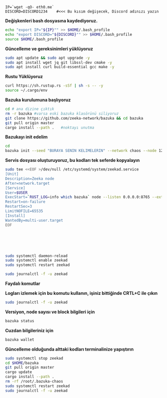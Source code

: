     IP=`wget -qO- eth0.me`
    DISCORD=DISCORD1234    #<<< Bu kısım değişecek, Discord adınızı yazın




**Değişkenleri bash dosyasına kaydediyoruz.**
```bash
echo "export IP="${IP}"" >> $HOME/.bash_profile
echo "export DISCORD="${DISCORD}"" >> $HOME/.bash_profile
source $HOME/.bash_profile

```

**Güncelleme ve gereksinimleri yüklüyoruz**

```bash
sudo apt update && sudo apt upgrade -y
sudo apt install wget jq git libssl-dev cmake -y
sudo apt install curl build-essential gcc make -y
```


**Rustu Yüklüyoruz**
```bash
curl https://sh.rustup.rs -sSf | sh -s -- -y
source ~/.cargo/env
```


**Bazuka kurulumuna başlıyoruz**

```bash
cd # ana dizine çıktık
rm -r bazuka #varsa eski bazuka klasörünü siliyoruz
git clone https://github.com/zeeka-network/bazuka && cd bazuka
git pull origin master
cargo install --path .   #noktayı unutma
```



**Bazukayı init edelim**

```bash
cd
bazuka init --seed "BURAYA SENIN KELIMELERIN" --network chaos --node 127.0.0.1:8765

```



**Servis dosyası oluşturuyoruz, bu kodları tek seferde kopyalayın**

```bash
sudo tee <<EOF >/dev/null /etc/systemd/system/zeekad.service
[Unit]
Description=Zeeka node
After=network.target
[Service]
User=$USER
ExecStart=`RUST_LOG=info which bazuka` node --listen 0.0.0.0:8765 --external $IP:8765 --network chaos --db /root/.bazuka-chaos --bootstrap 195.201.222.205:8765 --bootstrap 34.132.176.19:8765 --discord-handle "$DISCORD"
Restart=on-failure
RestartSec=3
LimitNOFILE=65535
[Install]
WantedBy=multi-user.target
EOF






sudo systemctl daemon-reload
sudo systemctl enable zeekad
sudo systemctl restart zeekad

sudo journalctl -f -u zeekad

```
**Faydalı komutlar**

**Logları izlemek için bu komutu kullanın, işiniz bittiğinde CRTL+C ile çıkın**
```bash
sudo journalctl -f -u zeekad
```

**Versiyon, node sayısı ve block bilgileri için**
```bash
bazuka status
```
**Cuzdan bilgileriniz için**

```bash
bazuka wallet
```

**Güncelleme olduğunda alttaki kodları terminalinize yapıştırın**

```bash
sudo systemctl stop zeekad
cd $HOME/bazuka
git pull origin master
cargo update
cargo install --path .
rm -rf /root/.bazuka-chaos
sudo systemctl restart zeekad
sudo journalctl -f -u zeekad
```


